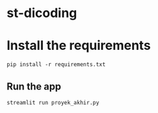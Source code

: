 # st-dicoding

# Install the requirements
```
pip install -r requirements.txt
```

## Run the app
```
streamlit run proyek_akhir.py
```
